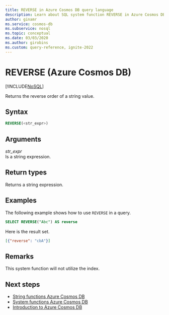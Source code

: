 ```yaml
---
title: REVERSE in Azure Cosmos DB query language
description: Learn about SQL system function REVERSE in Azure Cosmos DB.
author: ginamr
ms.service: cosmos-db
ms.subservice: nosql
ms.topic: conceptual
ms.date: 03/03/2020
ms.author: girobins
ms.custom: query-reference, ignite-2022
---
```

# REVERSE (Azure Cosmos DB)
[!INCLUDE[NoSQL](../../includes/appliesto-nosql.md)]

 Returns the reverse order of a string value.  
  
## Syntax
  
```sql
REVERSE(<str_expr>)  
```  
  
## Arguments
  
*str_expr*  
   Is a string expression.  
  
## Return types
  
  Returns a string expression.  
  
## Examples
  
  The following example shows how to use `REVERSE` in a query.  
  
```sql
SELECT REVERSE("Abc") AS reverse  
```  
  
 Here is the result set.  
  
```json
[{"reverse": "cbA"}]  
```  

## Remarks

This system function will not utilize the index.

## Next steps

- [String functions Azure Cosmos DB](string-functions.md)
- [System functions Azure Cosmos DB](system-functions.md)
- [Introduction to Azure Cosmos DB](../../introduction.md)
